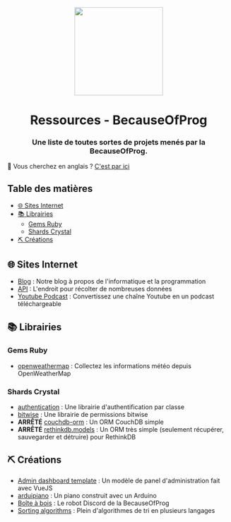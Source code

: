 <div align="center">
  <img src="https://cdn.becauseofprog.fr/v2/sites/becauseofprog.fr/assets/logos/bop.svg" width="200" />
  <h1>Ressources - BecauseOfProg</h1>
  <h3>Une liste de toutes sortes de projets menés par la BecauseOfProg.</h3>
</div>

🍵 Vous cherchez en anglais ? [C'est par ici](README.md)

## Table des matières

- [🌐 Sites Internet](#-sites-internet)
- [📚 Librairies](#-librairies)
  - [Gems Ruby](#gems-ruby)
  - [Shards Crystal](#shards-crystal)
- [⛏ Créations](#-créations)

## 🌐 Sites Internet

- [Blog](https://becauseofprog.fr) : Notre blog à propos de l'informatique et la programmation
- [API](https://github.com/BecauseOfProg/api-docs) : L'endroit pour récolter de nombreuses données
- [Youtube Podcast](https://podcast.becauseofprog.fr) : Convertissez une chaîne Youtube en un podcast téléchargeable

## 📚 Librairies

### Gems Ruby

- [openweathermap](https://github.com/BecauseOfProg/openweathermap-ruby) : Collectez les informations météo depuis OpenWeatherMap

### Shards Crystal

- [authentication](https://github.com/BecauseOfProg/authentication) : Une librairie d'authentification par classe 
- [bitwise](https://github.com/BecauseOfProg/bitwise) : Une librairie de permissions bitwise
- **ARRÊTÉ** [couchdb-orm](https://github.com/BecauseOfProg/couchdb-orm) : Un ORM CouchDB simple
- **ARRÊTÉ** [rethinkdb.models](https://github.com/BecauseOfProg/rethinkdb.models) : Un ORM très simple (seulement récupérer, sauvegarder et détruire) pour RethinkDB

## ⛏ Créations

- [Admin dashboard template](https://github.com/BecauseOfProg/admin-dashboard-template) : Un modèle de panel d'administration fait avec VueJS
- [arduipiano](https://github.com/BecauseOfProg/arduipiano) : Un piano construit avec un Arduino
- [Boîte à bois](https://github.com/BecauseOfProg/boite-a-bois) : Le robot Discord de la BecauseOfProg
- [Sorting algorithms](https://github.com/BecauseOfProg/sorting-algorithms) : Plein d'algorithmes de tri en plusieurs langages
